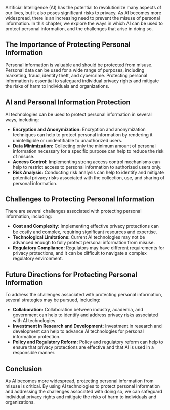 
Artificial Intelligence (AI) has the potential to revolutionize many aspects of our lives, but it also poses significant risks to privacy. As AI becomes more widespread, there is an increasing need to prevent the misuse of personal information. In this chapter, we explore the ways in which AI can be used to protect personal information, and the challenges that arise in doing so.

The Importance of Protecting Personal Information
-------------------------------------------------

Personal information is valuable and should be protected from misuse. Personal data can be used for a wide range of purposes, including marketing, fraud, identity theft, and cybercrime. Protecting personal information is essential to safeguard individual privacy rights and mitigate the risks of harm to individuals and organizations.

AI and Personal Information Protection
--------------------------------------

AI technologies can be used to protect personal information in several ways, including:

* **Encryption and Anonymization:** Encryption and anonymization techniques can help to protect personal information by rendering it unintelligible or unidentifiable to unauthorized users.
* **Data Minimization:** Collecting only the minimum amount of personal information necessary for a specific purpose can help to reduce the risk of misuse.
* **Access Control:** Implementing strong access control mechanisms can help to restrict access to personal information to authorized users only.
* **Risk Analysis:** Conducting risk analysis can help to identify and mitigate potential privacy risks associated with the collection, use, and sharing of personal information.

Challenges to Protecting Personal Information
---------------------------------------------

There are several challenges associated with protecting personal information, including:

* **Cost and Complexity:** Implementing effective privacy protections can be costly and complex, requiring significant resources and expertise.
* **Technological Limitations:** Current AI technologies may not be advanced enough to fully protect personal information from misuse.
* **Regulatory Compliance:** Regulators may have different requirements for privacy protections, and it can be difficult to navigate a complex regulatory environment.

Future Directions for Protecting Personal Information
-----------------------------------------------------

To address the challenges associated with protecting personal information, several strategies may be pursued, including:

* **Collaboration:** Collaboration between industry, academia, and government can help to identify and address privacy risks associated with AI technologies.
* **Investment in Research and Development:** Investment in research and development can help to advance AI technologies for personal information protection.
* **Policy and Regulatory Reform:** Policy and regulatory reform can help to ensure that privacy protections are effective and that AI is used in a responsible manner.

Conclusion
----------

As AI becomes more widespread, protecting personal information from misuse is critical. By using AI technologies to protect personal information and addressing the challenges associated with doing so, we can safeguard individual privacy rights and mitigate the risks of harm to individuals and organizations.
